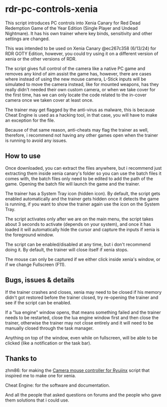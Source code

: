 # rdr-pc-controls-xenia
This script introduces PC controls into Xenia Canary for Red Dead Redemption Game of the Year Edition (Single Player and Undead Nightmare). It has his own trainer where key binds, sensitivity and other settings are changed.

This was intended to be used on Xenia Canary @ec267c358 (6/13/24) for RDR GOTY Edition, however, you could try using it on a different version of xenia or the other versions of RDR.

The script gives full control of the camera like a native PC game and removes any kind of aim assist the game has, however, there are cases where instead of using the new mouse camera, L-Stick inputs will be simulated to move the camera instead, like for mounted weapons, has they really didn't needed their own custom camera, or when we take cover for the first time, has we can only locate the code related to the in-cover camera once we taken cover at least once.

The trainer may get flagged by the anti-virus as malware, this is because Cheat Engine is used as a hacking tool, in that case, you will have to make an exception for the file.

Because of that same reason, anti-cheats may flag the trainer as well, therefore, i recommend not having any other games open when the trainer is running to avoid any issues.

## How to use
Once downloaded, you can extract the files anywhere, but i recommend just extracting them inside xenia canary's folder so you can use the batch files it comes with, the batch files only need to be edited to add the path of the game. Opening the batch file will launch the game and the trainer.

The trainer has a System Tray icon (hidden icon). By default, the script gets enabled automatically and the trainer gets hidden once it detects the game is running, if you want to show the trainer again use the icon on the System Tray.

The script activates only after we are on the main menu, the script takes about 3 seconds to activate (depends on your system), and once it has loaded it will automatically hide the cursor and capture the inputs if xenia is the foreground window.

The script can be enabled/disabled at any time, but i don't recommend doing it. By default, the trainer will close itself if xenia stops.

The mouse can only be captured if we either click inside xenia's window, or if we change Fullscreen (F11).

## Bugs, issues & details
If the trainer crashes and closes, xenia may need to be closed if his memory didn't got restored before the trainer closed, try re-opening the trainer and see if the script can be enabled.

If a "lua engine" window opens, that means something failed and the trainer needs to be restarted, close the lua engine window first and then close the trainer, otherwise the trainer may not close entirely and it will need to be manually closed through the task manager.

Anything on top of the window, even while on fullscreen, will be able to be clicked (like a notification or the task bar).

## Thanks to

zhm86: for making the [Camera mouse controller for Ryujinx](https://gamebanana.com/scripts/11752) script that inspired me to make one for xenia.

Cheat Engine: for the software and documentation.

And all the people that asked questions on forums and the people who gave them solutions that i could use.
